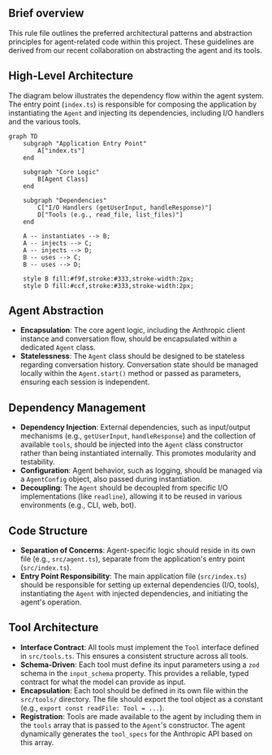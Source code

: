 ## Brief overview
This rule file outlines the preferred architectural patterns and abstraction principles for agent-related code within this project. These guidelines are derived from our recent collaboration on abstracting the agent and its tools.

## High-Level Architecture
The diagram below illustrates the dependency flow within the agent system. The entry point (`index.ts`) is responsible for composing the application by instantiating the `Agent` and injecting its dependencies, including I/O handlers and the various tools.

```mermaid
graph TD
    subgraph "Application Entry Point"
        A["index.ts"]
    end

    subgraph "Core Logic"
        B[Agent Class]
    end

    subgraph "Dependencies"
        C["I/O Handlers (getUserInput, handleResponse)"]
        D["Tools (e.g., read_file, list_files)"]
    end

    A -- instantiates --> B;
    A -- injects --> C;
    A -- injects --> D;
    B -- uses --> C;
    B -- uses --> D;

    style B fill:#f9f,stroke:#333,stroke-width:2px;
    style D fill:#ccf,stroke:#333,stroke-width:2px;
```

## Agent Abstraction
- **Encapsulation**: The core agent logic, including the Anthropic client instance and conversation flow, should be encapsulated within a dedicated `Agent` class.
- **Statelessness**: The `Agent` class should be designed to be stateless regarding conversation history. Conversation state should be managed locally within the `Agent.start()` method or passed as parameters, ensuring each session is independent.

## Dependency Management
- **Dependency Injection**: External dependencies, such as input/output mechanisms (e.g., `getUserInput`, `handleResponse`) and the collection of available `tools`, should be injected into the `Agent` class constructor rather than being instantiated internally. This promotes modularity and testability.
- **Configuration**: Agent behavior, such as logging, should be managed via a `AgentConfig` object, also passed during instantiation.
- **Decoupling**: The `Agent` should be decoupled from specific I/O implementations (like `readline`), allowing it to be reused in various environments (e.g., CLI, web, bot).

## Code Structure
- **Separation of Concerns**: Agent-specific logic should reside in its own file (e.g., `src/agent.ts`), separate from the application's entry point (`src/index.ts`).
- **Entry Point Responsibility**: The main application file (`src/index.ts`) should be responsible for setting up external dependencies (I/O, tools), instantiating the `Agent` with injected dependencies, and initiating the agent's operation.

## Tool Architecture
- **Interface Contract**: All tools must implement the `Tool` interface defined in `src/tools.ts`. This ensures a consistent structure across all tools.
- **Schema-Driven**: Each tool must define its input parameters using a `zod` schema in the `input_schema` property. This provides a reliable, typed contract for what the model can provide as input.
- **Encapsulation**: Each tool should be defined in its own file within the `src/tools/` directory. The file should export the tool object as a constant (e.g., `export const readFile: Tool = ...`).
- **Registration**: Tools are made available to the agent by including them in the `tools` array that is passed to the `Agent`'s constructor. The agent dynamically generates the `tool_specs` for the Anthropic API based on this array.